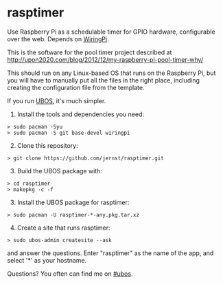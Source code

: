 rasptimer
=========

Use Raspberry Pi as a schedulable timer for GPIO hardware, configurable over the web.
Depends on [WiringPi](http://wiringpi.com/).

This is the software for the pool timer project described at
http://upon2020.com/blog/2012/12/my-raspberry-pi-pool-timer-why/

This should run on any Linux-based OS that runs on the Raspberry Pi, but you will
have to manually put all the files in the right place, including creating the
configuration file from the template.

If you run [UBOS](http://ubos.net/), it's much simpler.

1. Install the tools and dependencies you need:

```
> sudo pacman -Syu
> sudo pacman -S git base-devel wiringpi
```

2. Clone this repository:

```
> git clone https://github.com/jernst/rasptimer.git
```

3. Build the UBOS package with:

```
> cd rasptimer
> makepkg -c -f
```

3. Install the UBOS package for rasptimer:

```
> sudo pacman -U rasptimer-*-any.pkg.tar.xz
```

4. Create a site that runs rasptimer:

```
> sudo ubos-admin createsite --ask
```

and answer the questions. Enter "rasptimer" as the name of the app,
and select '*' as your hostname.

Questions? You often can find me on [#ubos](http://webchat.freenode.net/?channels=%23ubos).

